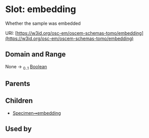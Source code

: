 
# Slot: embedding

Whether the sample was embedded

URI: [https://w3id.org/osc-em/oscem-schemas-tomo/embedding](https://w3id.org/osc-em/oscem-schemas-tomo/embedding)


## Domain and Range

None &#8594;  <sub>0..1</sub> [Boolean](types/Boolean.md)

## Parents


## Children

 *  [Specimen➞embedding](Specimen_embedding.md)

## Used by


